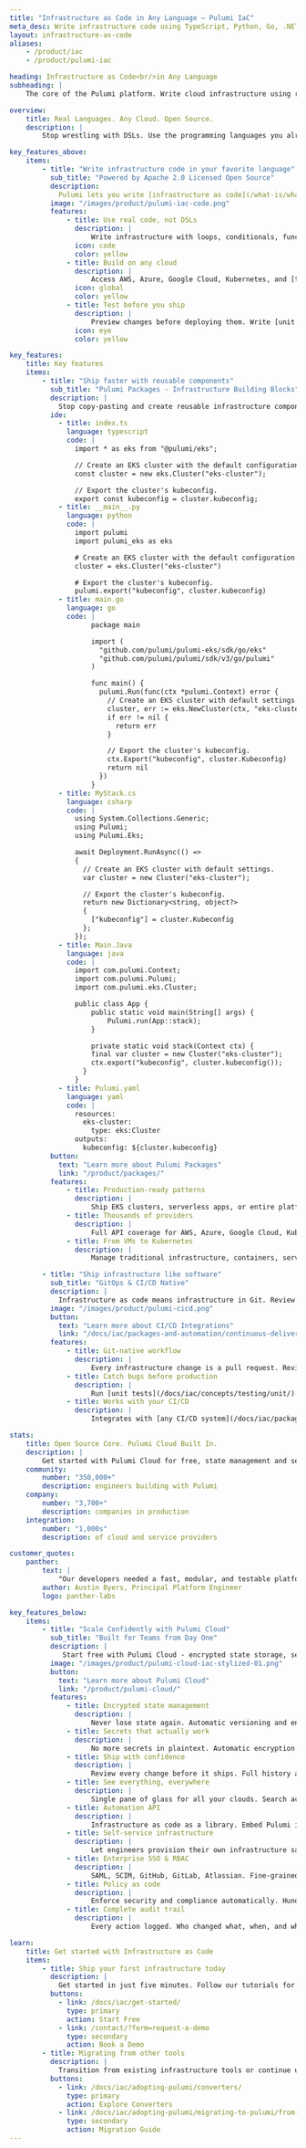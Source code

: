 ```yaml
---
title: "Infrastructure as Code in Any Language – Pulumi IaC"
meta_desc: Write infrastructure code using TypeScript, Python, Go, .NET, Java, or YAML. Deploy to any cloud with built-in previews and testing.
layout: infrastructure-as-code
aliases:
    - /product/iac
    - /product/pulumi-iac

heading: Infrastructure as Code<br/>in Any Language
subheading: |
    The core of the Pulumi platform. Write cloud infrastructure using real programming languages – TypeScript, Python, Go, .NET, Java, or YAML – and ship to any cloud in minutes.

overview:
    title: Real Languages. Any Cloud. Open Source.
    description: |
        Stop wrestling with DSLs. Use the programming languages you already know to build infrastructure on AWS, Azure, Google Cloud, Kubernetes, and thousands of providers. Powered by Pulumi's open source IaC engine with 20k+ GitHub stars. Get started in 5 minutes.

key_features_above:
    items:
        - title: "Write infrastructure code in your favorite language"
          sub_title: "Powered by Apache 2.0 Licensed Open Source"
          description:
            Pulumi lets you write [infrastructure as code](/what-is/what-is-infrastructure-as-code/) using standard programming languages – TypeScript/JavaScript, Python, Go, C#, Java, and YAML. Get autocomplete, type checking, and all your favorite IDE features. Build on AWS, Azure, Google Cloud, Kubernetes, and [thousands of providers](/registry/). Our [open source engine](https://github.com/pulumi/pulumi) is Apache 2.0 licensed and will always remain free.
          image: "/images/product/pulumi-iac-code.png"
          features:
              - title: Use real code, not DSLs
                description: |
                    Write infrastructure with loops, conditionals, functions, and classes. Reuse code, catch errors at compile time, and refactor with confidence.
                icon: code
                color: yellow
              - title: Build on any cloud
                description: |
                    Access AWS, Azure, Google Cloud, Kubernetes, and [thousands of providers](/registry/) through a unified, consistent API. Same-day updates for new cloud features.
                icon: global
                color: yellow
              - title: Test before you ship
                description: |
                    Preview changes before deploying them. Write [unit tests](/docs/guides/testing/#unit-testing) for your infrastructure. Run [integration tests](/docs/guides/testing/integration/) against ephemeral environments.
                icon: eye
                color: yellow

key_features:
    title: Key features
    items:
        - title: "Ship faster with reusable components"
          sub_title: "Pulumi Packages - Infrastructure Building Blocks"
          description: |
            Stop copy-pasting and create reusable infrastructure components that can be used in any language. Package common patterns once, use everywhere. Share via Pulumi's registry, npm, PyPI, NuGet, or any package manager.
          ide:
            - title: index.ts
              language: typescript
              code: |
                import * as eks from "@pulumi/eks";

                // Create an EKS cluster with the default configuration.
                const cluster = new eks.Cluster("eks-cluster");

                // Export the cluster's kubeconfig.
                export const kubeconfig = cluster.kubeconfig;
            - title: __main__.py
              language: python
              code: |
                import pulumi
                import pulumi_eks as eks

                # Create an EKS cluster with the default configuration.
                cluster = eks.Cluster("eks-cluster")

                # Export the cluster's kubeconfig.
                pulumi.export("kubeconfig", cluster.kubeconfig)
            - title: main.go
              language: go
              code: |
                    package main

                    import (
                      "github.com/pulumi/pulumi-eks/sdk/go/eks"
                      "github.com/pulumi/pulumi/sdk/v3/go/pulumi"
                    )

                    func main() {
                      pulumi.Run(func(ctx *pulumi.Context) error {
                        // Create an EKS cluster with default settings.
                        cluster, err := eks.NewCluster(ctx, "eks-cluster", nil)
                        if err != nil {
                          return err
                        }

                        // Export the cluster's kubeconfig.
                        ctx.Export("kubeconfig", cluster.Kubeconfig)
                        return nil
                      })
                    }
            - title: MyStack.cs
              language: csharp
              code: |
                using System.Collections.Generic;
                using Pulumi;
                using Pulumi.Eks;

                await Deployment.RunAsync(() =>
                {
                  // Create an EKS cluster with default settings.
                  var cluster = new Cluster("eks-cluster");

                  // Export the cluster's kubeconfig.
                  return new Dictionary<string, object?>
                  {
                    ["kubeconfig"] = cluster.Kubeconfig
                  };
                });
            - title: Main.Java
              language: java
              code: |
                import com.pulumi.Context;
                import com.pulumi.Pulumi;
                import com.pulumi.eks.Cluster;

                public class App {
                    public static void main(String[] args) {
                        Pulumi.run(App::stack);
                    }

                    private static void stack(Context ctx) {
                    final var cluster = new Cluster("eks-cluster");
                    ctx.export("kubeconfig", cluster.kubeconfig());
                  }
                }
            - title: Pulumi.yaml
              language: yaml
              code: |
                resources:
                  eks-cluster:
                    type: eks:Cluster
                outputs:
                  kubeconfig: ${cluster.kubeconfig}
          button:
            text: "Learn more about Pulumi Packages"
            link: "/product/packages/"
          features:
              - title: Production-ready patterns
                description: |
                    Ship EKS clusters, serverless apps, or entire platforms with one line of code using [well-architected components](/docs/iac/clouds/aws/guides/).
              - title: Thousands of providers
                description: |
                    Full API coverage for AWS, Azure, Google Cloud, Kubernetes, plus Cloudflare, Datadog, GitHub, and thousands more.
              - title: From VMs to Kubernetes
                description: |
                    Manage traditional infrastructure, containers, serverless, and [Kubernetes](/kubernetes/) with one tool, one workflow.

        - title: "Ship infrastructure like software"
          sub_title: "GitOps & CI/CD Native"
          description: |
            Infrastructure as code means infrastructure in Git. Review changes in pull requests. Run tests in CI. Ship through GitHub Actions, GitLab, Jenkins, or any CI/CD system.
          image: "/images/product/pulumi-cicd.png"
          button:
            text: "Learn more about CI/CD Integrations"
            link: "/docs/iac/packages-and-automation/continuous-delivery/"
          features:
              - title: Git-native workflow
                description: |
                    Every infrastructure change is a pull request. Review, comment, approve. Full audit trail built in.
              - title: Catch bugs before production
                description: |
                    Run [unit tests](/docs/iac/concepts/testing/unit/) in milliseconds. Spin up ephemeral environments for [integration tests](/docs/iac/concepts/testing/integration/). Fail fast, fix fast.
              - title: Works with your CI/CD
                description: |
                    Integrates with [any CI/CD system](/docs/iac/packages-and-automation/continuous-delivery/). GitHub Actions, GitLab, Jenkins, CircleCI - your choice. Or use the [Kubernetes operator](/docs/iac/packages-and-automation/continuous-delivery/pulumi-kubernetes-operator/) for GitOps.

stats:
    title: Open Source Core. Pulumi Cloud Built In.
    description: |
        Get started with Pulumi Cloud for free, state management and secrets included. Our [open source engine](https://github.com/pulumi/pulumi) powers everything underneath. Scale to enterprise features when you need them, or self-host if required.
    community:
        number: "350,000+"
        description: engineers building with Pulumi
    company:
        number: "3,700+"
        description: companies in production
    integration:
        number: "1,000s"
        description: of cloud and service providers

customer_quotes:
    panther:
        text: |
            "Our developers needed a fast, modular, and testable platform for managing cloud infrastructure. <b>Nothing is better than having standard programming languages for building and managing infrastructure</b>"
        author: Austin Byers, Principal Platform Engineer
        logo: panther-labs

key_features_below:
    items:
        - title: "Scale Confidently with Pulumi Cloud"
          sub_title: "Built for Teams from Day One"
          description: |
             Start free with Pulumi Cloud - encrypted state storage, secrets management, and collaboration built in. When you scale, enterprise features like RBAC, policy enforcement, and SSO are ready. All powered by our open source engine.
          image: "/images/product/pulumi-cloud-iac-stylized-01.png"
          button:
            text: "Learn more about Pulumi Cloud"
            link: "/product/pulumi-cloud/"
          features:
              - title: Encrypted state management
                description: |
                    Never lose state again. Automatic versioning and encryption at rest. Pulumi Cloud handles it all, or self-host with S3/Azure Blob.
              - title: Secrets that actually work
                description: |
                    No more secrets in plaintext. Automatic encryption for sensitive values. Integrate with AWS Secrets Manager, Azure Key Vault, or use [Pulumi ESC](/product/secrets-management/) for centralized secrets.
              - title: Ship with confidence
                description: |
                    Review every change before it ships. Full history and audit logs. Roll back to any previous state when needed.
              - title: See everything, everywhere
                description: |
                    Single pane of glass for all your clouds. Search across AWS, Azure, and GCP. Find that rogue EC2 instance in seconds.
              - title: Automation API
                description: |
                    Infrastructure as code as a library. Embed Pulumi in your app. Build custom CLIs, portals, or platforms. Full programmatic control.
              - title: Self-service infrastructure
                description: |
                    Let engineers provision their own infrastructure safely. Templates, guardrails, and approval workflows. Works with Backstage or build your own.
              - title: Enterprise SSO & RBAC
                description: |
                    SAML, SCIM, GitHub, GitLab, Atlassian. Fine-grained permissions. Temporary access tokens. SOC 2 Type II compliant.
              - title: Policy as code
                description: |
                    Enforce security and compliance automatically. Hundreds of built-in policies or write your own. Block non-compliant infrastructure before it ships.
              - title: Complete audit trail
                description: |
                    Every action logged. Who changed what, when, and why. Export to SIEM. Compliance reports at your fingertips.

learn:
    title: Get started with Infrastructure as Code
    items:
        - title: Ship your first infrastructure today
          description: |
            Get started in just five minutes. Follow our tutorials for AWS, Azure, Google Cloud, Kubernetes, and more.
          buttons:
            - link: /docs/iac/get-started/
              type: primary
              action: Start Free
            - link: /contact/?form=request-a-demo
              type: secondary
              action: Book a Demo
        - title: Migrating from other tools
          description: |
            Transition from existing infrastructure tools or continue using both. Pulumi has converter tools for Terraform, CloudFormation, ARM, and Kubernetes.
          buttons:
            - link: /docs/iac/adopting-pulumi/converters/
              type: primary
              action: Explore Converters
            - link: /docs/iac/adopting-pulumi/migrating-to-pulumi/from-terraform/
              type: secondary
              action: Migration Guide
---
```


